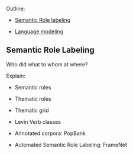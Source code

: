 Outline:

  * [Semantic Role labeling](https://web.stanford.edu/~jurafsky/slp3/slides/22_SRL.pdf)

  * [Language modeling](https://web.stanford.edu/~jurafsky/slp3/slides/LM_4.pdf)
  
## Semantic Role Labeling

  Who did what to whom at where?
  
  Explain:
  
   * Semantic roles
    
   * Thematic roles
    
   * Thematic grid
    
   * Levin Verb classes
    
   * Annotated corpora: PopBank
    
   * Automated Semantic Role Labeling: FrameNet


